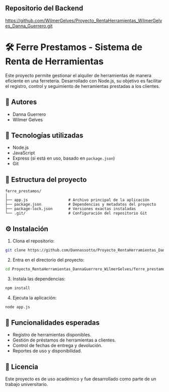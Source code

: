 ## Repositorio del Backend

https://github.com/WilmerGelves/Proyecto_RentaHerramientas_WilmerGelves_Danna_Guerrero.git


# 🛠️ Ferre Prestamos - Sistema de Renta de Herramientas

Este proyecto permite gestionar el alquiler de herramientas de manera eficiente en una ferretería. Desarrollado con Node.js, su objetivo es facilitar el registro, control y seguimiento de herramientas prestadas a los clientes.

## 👥 Autores

- Danna Guerrero
- Wilmer Gelves

## 🚀 Tecnologías utilizadas

- Node.js
- JavaScript
- Express (si está en uso, basado en `package.json`)
- Git

## 📁 Estructura del proyecto

```
ferre_prestamos/
│
├── app.js                  # Archivo principal de la aplicación
├── package.json            # Dependencias y metadatos del proyecto
├── package-lock.json       # Versiones exactas instaladas
└── .git/                   # Configuración del repositorio Git
```

## ⚙️ Instalación

1. Clona el repositorio:

```bash
git clone https://github.com/Dannassotto/Proyecto_RentaHerramientas_DannaGuerrero_WilmerGelves.git
```

2. Entra en el directorio del proyecto:

```bash
cd Proyecto_RentaHerramientas_DannaGuerrero_WilmerGelves/ferre_prestamos
```

3. Instala las dependencias:

```bash
npm install
```

4. Ejecuta la aplicación:

```bash
node app.js
```

## 📌 Funcionalidades esperadas

- Registro de herramientas disponibles.
- Gestión de préstamos de herramientas a clientes.
- Control de fechas de entrega y devolución.
- Reportes de uso y disponibilidad.

## 📄 Licencia

Este proyecto es de uso académico y fue desarrollado como parte de un trabajo universitario.
